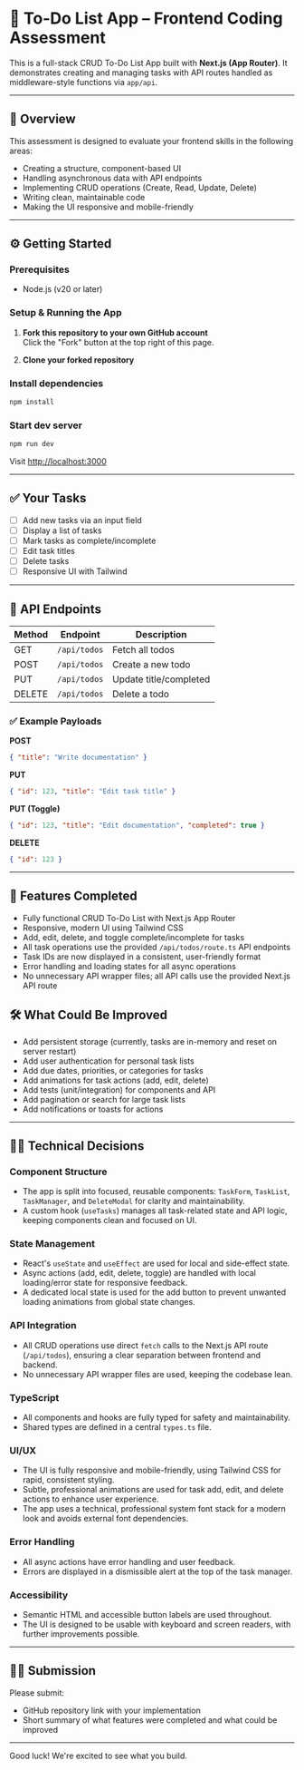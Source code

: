 # 📝 To-Do List App – Frontend Coding Assessment

This is a full-stack CRUD To-Do List App built with **Next.js (App Router)**. It demonstrates creating and managing tasks with API routes handled as middleware-style functions via `app/api`.

---

## 📌 Overview

This assessment is designed to evaluate your frontend skills in the following areas:

- Creating a structure, component-based UI
- Handling asynchronous data with API endpoints
- Implementing CRUD operations (Create, Read, Update, Delete)
- Writing clean, maintainable code
- Making the UI responsive and mobile-friendly

---

## ⚙️ Getting Started

### Prerequisites

- Node.js (v20 or later)

### Setup & Running the App

1. **Fork this repository to your own GitHub account**  
   Click the "Fork" button at the top right of this page.

2. **Clone your forked repository**

### Install dependencies

```bash
npm install
```

### Start dev server

```bash
npm run dev
```

Visit [http://localhost:3000](http://localhost:3000)

---

## ✅ Your Tasks

- [ ] Add new tasks via an input field
- [ ] Display a list of tasks
- [ ] Mark tasks as complete/incomplete
- [ ] Edit task titles
- [ ] Delete tasks
- [ ] Responsive UI with Tailwind

---

## 🧪 API Endpoints

| Method | Endpoint     | Description            |
| ------ | ------------ | ---------------------- |
| GET    | `/api/todos` | Fetch all todos        |
| POST   | `/api/todos` | Create a new todo      |
| PUT    | `/api/todos` | Update title/completed |
| DELETE | `/api/todos` | Delete a todo          |

### ✅ Example Payloads

**POST**

```json
{ "title": "Write documentation" }
```

**PUT**

```json
{ "id": 123, "title": "Edit task title" }
```

**PUT (Toggle)**

```json
{ "id": 123, "title": "Edit documentation", "completed": true }
```

**DELETE**

```json
{ "id": 123 }
```

---

## 🚀 Features Completed

- Fully functional CRUD To-Do List with Next.js App Router
- Responsive, modern UI using Tailwind CSS
- Add, edit, delete, and toggle complete/incomplete for tasks
- All task operations use the provided `/api/todos/route.ts` API endpoints
- Task IDs are now displayed in a consistent, user-friendly format
- Error handling and loading states for all async operations
- No unnecessary API wrapper files; all API calls use the provided Next.js API route

## 🛠️ What Could Be Improved

- Add persistent storage (currently, tasks are in-memory and reset on server restart)
- Add user authentication for personal task lists
- Add due dates, priorities, or categories for tasks
- Add animations for task actions (add, edit, delete)
- Add tests (unit/integration) for components and API
- Add pagination or search for large task lists
- Add notifications or toasts for actions

---

## 🧑‍💻 Technical Decisions

### Component Structure
- The app is split into focused, reusable components: `TaskForm`, `TaskList`, `TaskManager`, and `DeleteModal` for clarity and maintainability.
- A custom hook (`useTasks`) manages all task-related state and API logic, keeping components clean and focused on UI.

### State Management
- React's `useState` and `useEffect` are used for local and side-effect state.
- Async actions (add, edit, delete, toggle) are handled with local loading/error state for responsive feedback.
- A dedicated local state is used for the add button to prevent unwanted loading animations from global state changes.

### API Integration
- All CRUD operations use direct `fetch` calls to the Next.js API route (`/api/todos`), ensuring a clear separation between frontend and backend.
- No unnecessary API wrapper files are used, keeping the codebase lean.

### TypeScript
- All components and hooks are fully typed for safety and maintainability.
- Shared types are defined in a central `types.ts` file.

### UI/UX
- The UI is fully responsive and mobile-friendly, using Tailwind CSS for rapid, consistent styling.
- Subtle, professional animations are used for task add, edit, and delete actions to enhance user experience.
- The app uses a technical, professional system font stack for a modern look and avoids external font dependencies.

### Error Handling
- All async actions have error handling and user feedback.
- Errors are displayed in a dismissible alert at the top of the task manager.

### Accessibility
- Semantic HTML and accessible button labels are used throughout.
- The UI is designed to be usable with keyboard and screen readers, with further improvements possible.

---



## 🧑‍💻 Submission

Please submit:

- GitHub repository link with your implementation
- Short summary of what features were completed and what could be improved

---

Good luck! We're excited to see what you build.

